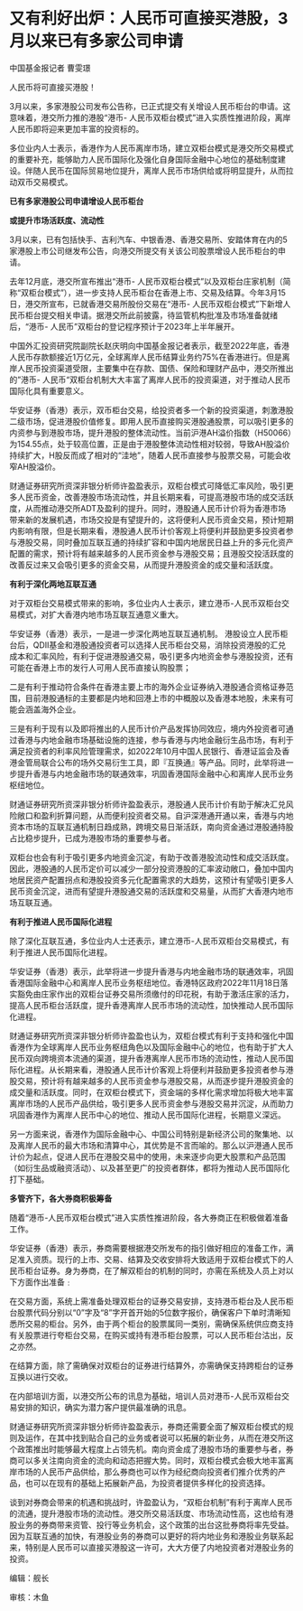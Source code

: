 # 又有利好出炉：人民币可直接买港股，3月以来已有多家公司申请

中国基金报记者 曹雯璟

人民币将可直接买港股！

3月以来，多家港股公司发布公告称，已正式提交有关增设人民币柜台的申请。这意味着，港交所力推的港股“港币-
人民币双柜台模式”进入实质性推进阶段，离岸人民币即将迎来更加丰富的投资标的。

多位业内人士表示，香港作为人民币离岸市场，建立双柜台模式是港交所交易模式的重要补充，能够助力人民币国际化及强化自身国际金融中心地位的基础制度建设。伴随人民币在国际贸易地位提升，离岸人民币市场供给或将明显提升，从而拉动双币交易模式。

**已有多家港股公司申请增设人民币柜台**

**或提升市场活跃度、流动性**

3月以来，已有包括快手、吉利汽车、中银香港、香港交易所、安踏体育在内的5家港股上市公司继发布公告，向港交所提交有关该公司股票增设人民币柜台的申请。

去年12月底，港交所宣布推出“港币-
人民币双柜台模式”以及双柜台庄家机制（简称“双柜台模式”），进一步支持人民币柜台在香港上市、交易及结算。今年3月15日，港交所宣布，已就香港交易所股份交易在“港币-
人民币双柜台模式”下新增人民币柜台提交相关申请。据港交所此前披露，待监管机构批准及市场准备就绪后，“港币-
人民币”双柜台的登记程序预计于2023年上半年展开。

中国外汇投资研究院副院长赵庆明向中国基金报记者表示，截至2022年底，香港人民币存款额接近1万亿元，全球离岸人民币结算业务约75%在香港进行。但是离岸人民币投资渠道受限，主要集中在存款、国债、保险和理财产品中，港交所推出的”港币-
人民币“双柜台机制大大丰富了离岸人民币的投资渠道，对于推动人民币国际化具有重要意义。

华安证券（香港）表示，双币柜台交易，给投资者多一个新的投资渠道，刺激港股二级市场，促进港股价值修复。即用人民币直接购买港股通股票，可以吸引更多的内资参与到港股市场，提升港股的整体流动性。当前沪港AH溢价指数（H50066）为154.55点，处于较高位置，正是由于港股整体流动性相对较弱，导致AH股溢价持续扩大，H股反而成了相对的“洼地”，随着人民币直接参与股票交易，可能会收窄AH股溢价。

财通证券研究所资深非银分析师许盈盈表示，双柜台模式可降低汇率风险，吸引更多人民币资金，改善港股市场流动性，并且长期来看，可提高港股市场的成交活跃度，从而推动港交所ADT及盈利的提升。同时，港股通人民币计价将为香港市场带来新的发展机遇，市场交投是有望提升的，这将便利人民币资金交易，预计短期内影响有限，但是长期来看，港股通人民币计价客观上将便利并鼓励更多投资者参与港股交易，同时叠加互联互通的持续扩容和中国内地居民日益上升的多元化资产配置的需求，预计将有越来越多的人民币资金参与港股交易；且港股交投活跃度的改善反过来又会吸引更多的资金交易，从而提升港股资金的成交量和活跃度。

**有利于深化两地互联互通**

对于双柜台交易模式带来的影响，多位业内人士表示，建立港币-人民币双柜台交易模式，对扩大香港内地市场互联互通意义重大。

华安证券（香港）表示，一是进一步深化两地互联互通机制。
港股设立人民币柜台后，QDII基金和港股通投资者可以选择人民币柜台交易，消除投资港股的汇兑成本和汇率风险，有利于促进港股通交易，吸引更多内地资金参与港股投资，还有可能在香港上市的发行人可用人民币直接认购股票；

二是有利于推动符合条件在香港主要上市的海外企业证券纳入港股通合资格证券范围，目前港股通标的主要都是内地和回港上市的中概股以及香港本地股，未来有可能会涵盖海外企业。

三是有利于现有以及即将推出的人民币计价产品发挥协同效应，境内外投资者可通过香港与内地金融市场基础设施的连接，参与香港与内地金融衍生品市场，有利于满足投资者的利率风险管理需求，如2022年10月中国人民银行、香港证监会及香港金管局联合公布的场外交易衍生工具，即『互换通』等产品。同时，此举将进一步提升香港与内地金融市场的联通效率，巩固香港国际金融中心和离岸人民币业务枢纽地位。

财通证券研究所资深非银分析师许盈盈表示，港股通人民币计价有助于解决汇兑风险敞口和盈利折算问题，从而便利投资者交易。自沪深港通开通以来，香港与内地资本市场的互联互通机制日趋成熟，跨境交易日渐活跃，南向资金通过港股通持股占比稳步提升，已成为港股市场的重要参与者。

双柜台也会有利于吸引更多内地资金沉淀，有助于改善港股流动性和成交活跃度。因此，港股通的人民币定价可以减少一部分投资港股的汇率波动敞口，叠加中国内地居民资产配置拐点和港股投资多元化配置需求的大趋势，这预计有望吸引更多人民币资金沉淀，进而有望提升港股通交易的活跃度和交易量，从而扩大香港内地市场互联互通。

**有利于推进人民币国际化进程**

除了深化互联互通，多位业内人士还表示，建立港币-人民币双柜台交易模式，有利于推进人民币国际化进程。

华安证券（香港）表示，此举将进一步提升香港与内地金融市场的联通效率，巩固香港国际金融中心和离岸人民币业务枢纽地位。香港特区政府2022年11月18日落实豁免由庄家作出的双柜台证券交易所须缴付的印花税，有助于激活庄家的活力，提高人民币柜台活跃度，提升香港离岸人民币市场的流动性，加快推动人民币国际化进程。

财通证券研究所资深非银分析师许盈盈也认为，双柜台模式有利于支持和强化中国香港作为全球离岸人民币业务枢纽角色以及国际金融中心的地位，也有助于扩大人民币双向跨境资本流通的渠道，提升香港离岸人民币市场的流动性，推动人民币国际化进程。从长期来看，港股通人民币计价客观上将便利并鼓励更多投资者参与港股交易，预计将有越来越多的人民币资金参与港股交易，从而逐步提升港股资金的成交量和活跃度。同时，在双柜台模式下，资金端的多样化需求增加将极大地丰富离岸市场的人民币产品供给，吸引更多人民币资金参与港股交易并沉淀，从而助力巩固香港作为离岸人民币中心的地位、推动人民币国际化进程，长期意义深远。

另一方面来说，香港作为国际金融中心、中国公司特别是新经济公司的聚集地、以及离岸人民币的最大市场和清算中心，其优势是不言而喻的。那么以沪港通人民币计价为起点，促进人民币在港股交易中的使用，未来逐步向更大股票和产品范围（如衍生品或融资活动）、以及甚至更广的投资者群体，都将为推动人民币国际化打下基础。

**多管齐下，各大券商积极筹备**

随着“港币-人民币双柜台模式”进入实质性推进阶段，各大券商正在积极做着准备工作。

华安证券（香港）表示，券商需要根据港交所发布的指引做好相应的准备工作，满足准入资质。现行的上市、交易、结算及交收安排将大致适用于双柜台模式下的人民币柜台证券。身为券商，在了解双柜台的机制的同时，亦需在系统及人员上对以下方面作出准备﹕

在交易方面，系统上需准备处理双柜台的证券交易安排，支持港币柜台及人民币柜台股票代码分别以“0”字及“8”字开首开始的5位数字报价，确保客户下单时清晰知悉所交易的柜台。另外，由于两个柜台的股票属同一类别，需确保系统供应商支持有关股票进行夸柜台交易，在购买或持有港币柜台股票，可以人民币柜台沽出，反之亦然。

在结算方面，除了需确保对双柜台的证券进行结算外，亦需确保支持跨柜台的证券互换以进行交收。

在内部培训方面，以港交所公布的讯息为基础，培训人员对港币-人民币双柜台交易安排的知识，确实为潜力客户提供最准确的讯息。

财通证券研究所资深非银分析师许盈盈表示，券商还需要全面了解双柜台模式的规则及运作，在其中找到贴合自己的业务或者说可以拓展的新业务，从而在港交所这个政策推出时能够最大程度上占领先机。南向资金成了港股市场的重要参与者，券商可以多关注南向资金的流向和动态把握大势。同时，双柜台模式会极大地丰富离岸市场的人民币产品供给，那么券商也可以作为经纪商向投资者们推介优秀的产品，也可以在现有的基础上拓展新产品，为投资者提供多样化的投资选择。

谈到对券商会带来的机遇和挑战时，许盈盈认为，“双柜台机制”有利于离岸人民币的流通，提升港股市场的流动性。港交所交易活跃度、市场流动性高，这也给有港股业务的券商带来资管、投行等业务机会，这个政策的出台这批券商将率先受益。因为互联互通的加快，有港股业务的券商可以更好的将内地业务和港股业务联系起来，特别是人民币可以直接买港股这一许可，大大方便了内地投资者对港股业务的投资。

编辑：舰长

审核：木鱼

